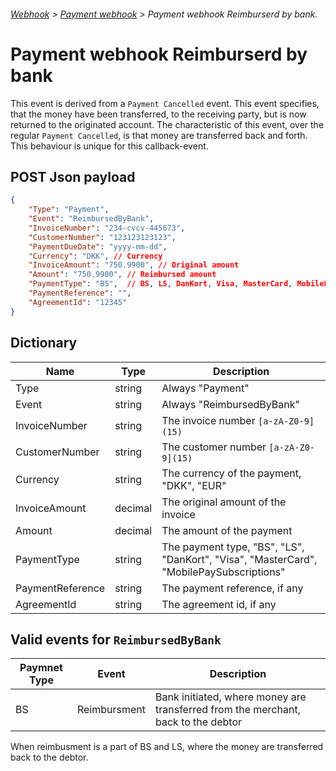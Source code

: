 ###### [Webhook](README.md) > [Payment webhook](PaymentWebhook.md) > Payment webhook Reimburserd by bank.

# Payment webhook Reimburserd by bank
This event is derived from a `Payment Cancelled` event. This event specifies, that the money have been transferred, to 
the receiving party, but is now returned to the originated account.
The characteristic of this event, over the regular `Payment Cancelled`, is that money are transferred back and forth. 
This behaviour is unique for this callback-event.

## POST Json payload

```JSON
{
    "Type": "Payment",
    "Event": "ReimbursedByBank",
    "InvoiceNumber": "234-cvcv-445673",
    "CustomerNumber": "123123123123",
    "PaymentDueDate": "yyyy-mm-dd",
    "Currency": "DKK", // Currency
    "InvoiceAmount": "750.9900", // Original amount
    "Amount": "750.9900", // Reimbursed amount
    "PaymentType": "BS",  // BS, LS, DanKort, Visa, MasterCard, MobilePaySubscriptions
    "PaymentReference": "",
    "AgreementId": "12345"
}
```
## Dictionary
| Name             | Type    | Description                                                                             |
|------------------|---------|-----------------------------------------------------------------------------------------|
| Type             | string  | Always "Payment"                                                                        |
| Event            | string  | Always "ReimbursedByBank"                                                               |
| InvoiceNumber    | string  | The invoice number ```[a-zA-Z0-9](15)```                                                |
| CustomerNumber   | string  | The customer number ```[a-zA-Z0-9](15)```                                               |
| Currency         | string  | The currency of the payment, "DKK", "EUR"                                               |
| InvoiceAmount    | decimal | The original amount of the invoice                                                      |
| Amount           | decimal | The amount of the payment                                                               |
| PaymentType      | string  | The payment type, "BS", "LS", "DanKort", "Visa", "MasterCard", "MobilePaySubscriptions" |
| PaymentReference | string  | The payment reference, if any                                                           |
| AgreementId      | string  | The agreement id, if any                                                                |

## Valid events for ``ReimbursedByBank``

| Paymnet Type | Event        | Description                                                                       |
|--------------|--------------|-----------------------------------------------------------------------------------|
| BS           | Reimbursment | Bank initiated, where money are transferred from the merchant, back to the debtor |

When reimbusment is a part of BS and LS, where the money are transferred back to the debtor. 

